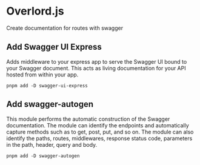 # Overlord.js
Create documentation for routes with swagger

## Add Swagger UI Express 
Adds middleware to your express app to serve the Swagger UI bound to your Swagger document. This acts as living documentation for your API hosted from within your app.
```
pnpm add -D swagger-ui-express
```
## Add swagger-autogen
This module performs the automatic construction of the Swagger documentation. The module can identify the endpoints and automatically capture methods such as to get, post, put, and so on. The module can also identify the paths, routes, middlewares, response status code, parameters in the path, header, query and body.
```
pnpm add -D swagger-autogen
```
